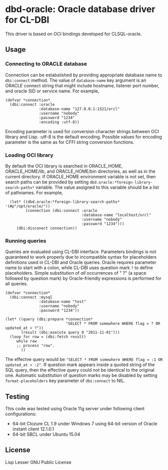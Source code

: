 # dbd-oracle: Oracle database driver for CL-DBI

This driver is based on OCI bindings developed for CLSQL-oracle.

## Usage

### Connecting to ORACLE database

Connection can be estabslished by providing appropriate database name
to `dbi:connect` method. The value of `database-name` key argument is an
ORACLE connect string that might include hostname, listener port
number, and oracle SID or service name. For example,

```common-lisp
(defvar *connection*
  (dbi:connect :oracle
               :database-name "127.0.0.1:1521/orcl"
               :username "nobody"
               :password "1234"
               :encoding :utf-8))
```

Encoding parameter is used for conversion character strings between
OCI library and Lisp. :utf-8 is the default encoding. Possible
values for encoding parameter is the same as for CFFI string
conversion functions.


### Loading OCI library

By default the OCI library is searched in ORACLE_HOME,
ORACLE_HOME/lib, and ORACLE_HOME/bin directories, as well as in the
current directory. If ORACLE_HOME environment variable is not set,
then search paths can be provided by setting
`dbd.oracle:*foreign-library-search-paths*` variable. The value
assigned to this variable should be a list of pathnames. For example,

```common-lisp
  (let* ((dbd.oracle:*foreign-library-search-paths* '(#p"/opt/oracle/"))
         (connection (dbi:connect :oracle
                                  :database-name "localhost/orcl"
                                  :username "nobody"
                                  :password "1234")))
     (dbi:disconect connection))
```

### Running queries

Queries are evaluated using CL-DBI interface. Parameters bindings is
not guaranteed to work properly due to incompatible syntax for
placeholders definitions used in CL-DBI and Oracle queries. Oracle
requires parameter name to start with a colon, while CL-DBI uses
question mark `?` to define placeholders. Simple substitution of *all*
occurrences of " ?" (a space followed by question mark) by
Oracle-friendly expressions is performed for all queries.

```common-lisp
(defvar *connection*
  (dbi:connect :mysql
               :database-name "test"
               :username "nobody"
               :password "1234"))

(let* ((query (dbi:prepare *connection*
                           "SELECT * FROM somewhere WHERE flag = ? OR updated_at > ?"))
       (result (dbi:execute query 0 "2011-11-01")))
  (loop for row = (dbi:fetch result)
     while row
     ;; process "row".
       ))
```

The effectve query would be
`"SELECT * FROM somewhere WHERE flag = :1 OR updated_at > :2"`.
If question mark appears inside a quoted string of the SQL query,
then the effective query could not be identical to the original one.
Automatic substitution of question marks may be disabled by setting
`format-placeholders` key parameter of `dbi:connect` to NIL.

## Testing

This code was tested using Oracle 11g server under following client configurations:

* 64-bit Clozure CL 1.9 under Windows 7 using 64-bit version of Oracle instant client 12.1.0.1
* 64-bit SBCL under Ubuntu 15.04


## License

Lisp Lesser GNU Public License
